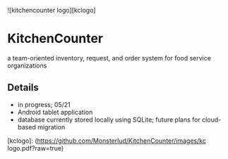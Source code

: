 ![kitchencounter logo][kclogo] 
# KitchenCounter
a team-oriented inventory, request, and order system for food service organizations



## Details
- in progress; 05/21
- Android tablet application
- database currently stored locally using SQLite; future plans for cloud-based migration



[kclogo]: (https://github.com/Monsterlud/KitchenCounter/images/kc logo.pdf?raw=true)
